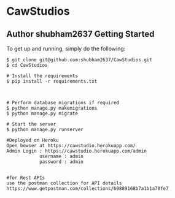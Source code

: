 # CawStudios
Author shubham2637
Getting Started
---------------
To get up and running, simply do the following:

    $ git clone git@github.com:shubham2637/CawStudios.git
    $ cd CawStudios

    # Install the requirements
    $ pip install -r requirements.txt



    # Perform database migrations if required
    $ python manage.py makemigrations
    $ python manage.py migrate
    
    # Start the server
    $ python manage.py runserver
    
    #Deployed on Heroku
    Open bowser at https://cawstudio.herokuapp.com/
    Admin Login : https://cawstudio.herokuapp.com/admin
                username : admin 
                password : admin
    

    #for Rest APIs
    use the postman collection for API details
    https://www.getpostman.com/collections/b9889168b7a1b1a70fe7